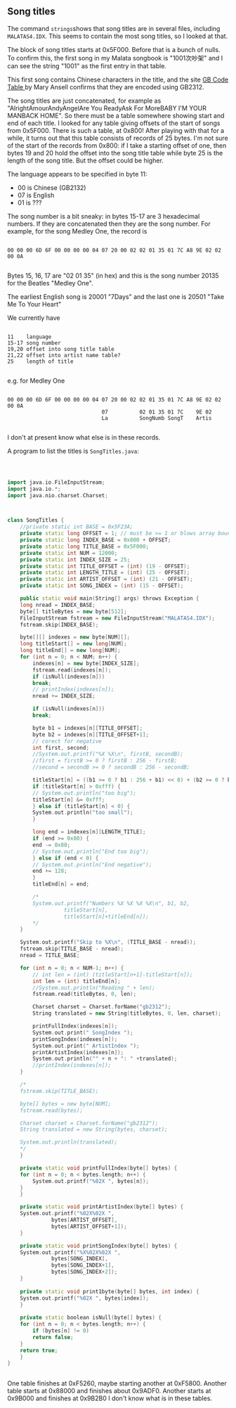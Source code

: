 
##  Song titles 


The command `strings`shows that song titles are in
      several files, including `MALATAS4.IDX`.
      This seems to contain the most song titles, so I looked at that.


The block of song titles starts at 0x5F000. Before that is a bunch
      of nulls. To confirm this, the first song in my Malata songbook
      is "1001次吵架" and I can see the string "1001" as the first entry
      in that table.


This first song contains Chinese characters in the title, and the site [
	GB Code Table
      ](http://www.ansell-uebersetzungen.com/gborder.html) by Mary Ansell confirms that they are encoded using 
      GB2312.


The song titles are just concatenated, for example as
      "AlrightAmourAndyAngelAre You ReadyAsk For MoreBABY I'M YOUR MANBACK HOME".
      So there must be a table somewhere showing start and end of each title.
      I looked for any table giving offsets of the start of songs
      from 0x5F000. There is such a table, at 0x800! After playing with 
      that for a while, it turns out that this table consists
      of records of 25 bytes.
      I'm not sure of the start of the records from 0x800: 
      if I take a starting offset of one,
      then  bytes 19 and 20 hold the
      offset into the song title table while byte 25 is the length of the song title.
      But the offset could be higher.


The language appears to be specified in byte 11:

+ 00 is Chinese (GB2132)
+ 07 is English
+ 01 is ???




The song number is a bit sneaky: in bytes 15-17 are 3 hexadecimal numbers.
      If they are concatenated then they are the song number.
      For example, for the song Medley One, the record is

```

00 00 00 6D 6F 00 00 00 00 04 07 20 00 02 02 01 35 01 7C A8 9E 02 02 00 0A
      
```


Bytes 15, 16, 17 are "02 01 35" (in hex) and this is the song number
      20135 for the Beatles "Medley One".


The earliest English song is 20001 "7Days" and the last one is
      20501 "Take Me To Your Heart"


We currently have

```

11    language
15-17 song number
19,20 offset into song title table
21,22 offset into artist name table?
25    length of title
      
```


e.g. for Medley One

```

00 00 00 6D 6F 00 00 00 00 04 07 20 00 02 02 01 35 01 7C A8 9E 02 02 00 0A
                              07          02 01 35 01 7C    9E 02
                              La          SongNumb SongT    Artis 
      
```


I don't at present know what else is in these records.


A program to list the titles is `SongTitles.java`:

```cpp



import java.io.FileInputStream;
import java.io.*;
import java.nio.charset.Charset;



class SongTitles {
    //private static int BASE = 0x5F23A;
    private static long OFFSET = 1; // must be >= 1 or blows array bound
    private static long INDEX_BASE = 0x800 + OFFSET;
    private static long TITLE_BASE = 0x5F000;
    private static int NUM = 12000;
    private static int INDEX_SIZE = 25;
    private static int TITLE_OFFSET = (int) (19 - OFFSET);
    private static int LENGTH_TITLE = (int) (25 - OFFSET);
    private static int ARTIST_OFFSET = (int) (21 - OFFSET);
    private static int SONG_INDEX = (int) (15 - OFFSET);

    public static void main(String[] args) throws Exception {
	long nread = INDEX_BASE;
	byte[] titleBytes = new byte[512];
 	FileInputStream fstream = new FileInputStream("MALATAS4.IDX");
	fstream.skip(INDEX_BASE);

	byte[][] indexes = new byte[NUM][];
	long titleStart[] = new long[NUM];
	long titleEnd[] = new long[NUM];
	for (int n = 0; n < NUM; n++) {
	    indexes[n] = new byte[INDEX_SIZE];
	    fstream.read(indexes[n]);
	    if (isNull(indexes[n]))
		break;
	    // printIndex(indexes[n]);
	    nread += INDEX_SIZE;

	    if (isNull(indexes[n]))
		break;

	    byte b1 = indexes[n][TITLE_OFFSET];
	    byte b2 = indexes[n][TITLE_OFFSET+1];
	    // corect for negative
	    int first, second;
	    //System.out.printf("%X %X\n", firstB, secondB);
	    //first = firstB >= 0 ? firstB : 256 - firstB;
	    //second = secondB >= 0 ? secondB : 256 - secondB;

	    titleStart[n] = ((b1 >= 0 ? b1 : 256 + b1) << 8) + (b2 >= 0 ? b2 : 256 + b2); //first * 256 + second;
	    if (titleStart[n] > 0xfff) {
		// System.out.println("too big");
		titleStart[n] &= 0xfff;
	    } else if (titleStart[n] < 0) {
		System.out.println("too small");
	    }

	    long end = indexes[n][LENGTH_TITLE];
	    if (end >= 0x80) {
		end -= 0x80;
		// System.out.println("End too big");
	    } else if (end < 0) {
		// System.out.println("End negative");
		end += 128;
	    }
	    titleEnd[n] = end;

	    /*
	    System.out.printf("Numbers %X %X %X %X\n", b1, b2, 
			      titleStart[n],
			      titleStart[n]+titleEnd[n]);
	    */
	}

	System.out.printf("Skip to %X\n", (TITLE_BASE - nread));
	fstream.skip(TITLE_BASE - nread);
	nread = TITLE_BASE;

	for (int n = 0; n < NUM-1; n++) {
	    // int len = (int) (titleStart[n+1]-titleStart[n]);
	    int len = (int) titleEnd[n];
	    //System.out.println("Reading " + len);
	    fstream.read(titleBytes, 0, len);

	    Charset charset = Charset.forName("gb2312");
	    String translated = new String(titleBytes, 0, len, charset);

	    printFullIndex(indexes[n]);
	    System.out.print(" SongIndex ");
	    printSongIndex(indexes[n]);
	    System.out.print(" ArtistIndex ");
	    printArtistIndex(indexes[n]);
	    System.out.println("" + n + ": " +translated);
	    //printIndex(indexes[n]);
	}

	/*
	fstream.skip(TITLE_BASE);

	byte[] bytes = new byte[NUM];
	fstream.read(bytes);

	Charset charset = Charset.forName("gb2312");
	String translated = new String(bytes, charset);

	System.out.println(translated);
	*/
    }

    private static void printFullIndex(byte[] bytes) {
	for (int n = 0; n < bytes.length; n++) {
	    System.out.printf("%02X ", bytes[n]);
	}
    }

    private static void printArtistIndex(byte[] bytes) {
	System.out.printf("%02X%02X ", 
			  bytes[ARTIST_OFFSET], 
			  bytes[ARTIST_OFFSET+1]);
    }

    private static void printSongIndex(byte[] bytes) {
	System.out.printf("%X%02X%02X ", 
			  bytes[SONG_INDEX], 
			  bytes[SONG_INDEX+1], 
			  bytes[SONG_INDEX+2]);
    }
    
    private static void print1byte(byte[] bytes, int index) {
	System.out.printf("%02X ", bytes[index]);
    }
    
    private static boolean isNull(byte[] bytes) {
	for (int n = 0; n < bytes.length; n++) {
	    if (bytes[n] != 0)
		return false;
	}
	return true;
    }
}
      
```





One table finishes at 0xF5260, maybe starting another at 0xF5800. 
      Another table starts at 0x88000 and finishes about 0x9ADF0.
      Another starts at 0x9B000 and finishes at 0x9B2B0
      I don't know what is in these tables.
